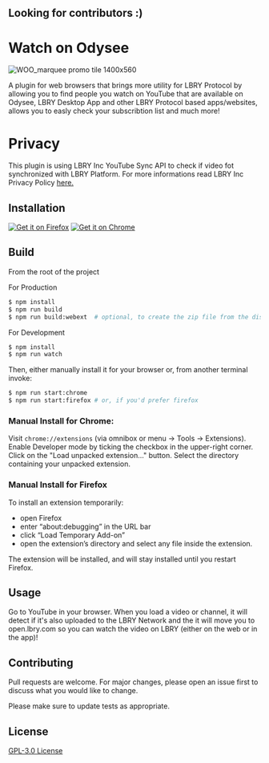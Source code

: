 ## Looking for contributors :)
# Watch on Odysee
![WOO_marquee promo tile 1400x560](https://user-images.githubusercontent.com/16674412/120082996-48100880-c0c6-11eb-83fe-526847c48026.jpg)

A plugin for web browsers that brings more utility for LBRY Protocol by allowing you to find people you watch on YouTube that are available on Odysee, LBRY Desktop App and other LBRY Protocol based apps/websites, allows you to easly check your subscribtion list and much more!

# Privacy

This plugin is using LBRY Inc YouTube Sync API to check if video fot synchronized with LBRY Platform. For more informations read LBRY Inc Privacy Policy [here.](https://lbry.com/privacypolicy)

## Installation

[![Get it on Firefox](doc/img/AMO-button_1.png)](https://addons.mozilla.org/en/firefox/addon/watch-on-odysee/)
[![Get it on Chrome](doc/img/chrome-small-border.png)](https://chrome.google.com/webstore/detail/watch-on-odysee/kofmhmemalhemmpkfjhjfkkhifonoann?hl=en&authuser=0)

## Build

From the root of the project

For Production
```bash
$ npm install
$ npm run build
$ npm run build:webext  # optional, to create the zip file from the dist directory
```

For Development
```bash
$ npm install
$ npm run watch
```

Then, either manually install it for your browser or, from another terminal invoke:

```bash
$ npm run start:chrome
$ npm run start:firefox # or, if you'd prefer firefox
```

### Manual Install for Chrome:
Visit ```chrome://extensions``` (via omnibox or menu -> Tools -> Extensions).
Enable Developer mode by ticking the checkbox in the upper-right corner.
Click on the "Load unpacked extension..." button.
Select the directory containing your unpacked extension.
### Manual Install for Firefox
To install an extension temporarily:

-   open Firefox
-   enter “about:debugging” in the URL bar
-   click “Load Temporary Add-on”
-   open the extension’s directory and select any file inside the extension.

The extension will be installed, and will stay installed until you restart Firefox.


## Usage

Go to YouTube in your browser. When you load a video or channel, it will detect if it's also uploaded to the LBRY Network and the it will move you to open.lbry.com so you can watch the video on LBRY (either on the web or in the app)!

## Contributing
Pull requests are welcome. For major changes, please open an issue first to discuss what you would like to change.

Please make sure to update tests as appropriate.

## License
[GPL-3.0 License](LICENSE)



